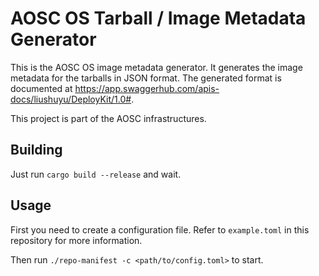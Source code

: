 # AOSC OS Tarball / Image Metadata Generator

This is the AOSC OS image metadata generator. It generates the image metadata for the tarballs in JSON format.
The generated format is documented at https://app.swaggerhub.com/apis-docs/liushuyu/DeployKit/1.0#.

This project is part of the AOSC infrastructures.

## Building

Just run `cargo build --release` and wait.

## Usage

First you need to create a configuration file. Refer to `example.toml` in this repository for more information.

Then run `./repo-manifest -c <path/to/config.toml>` to start.
